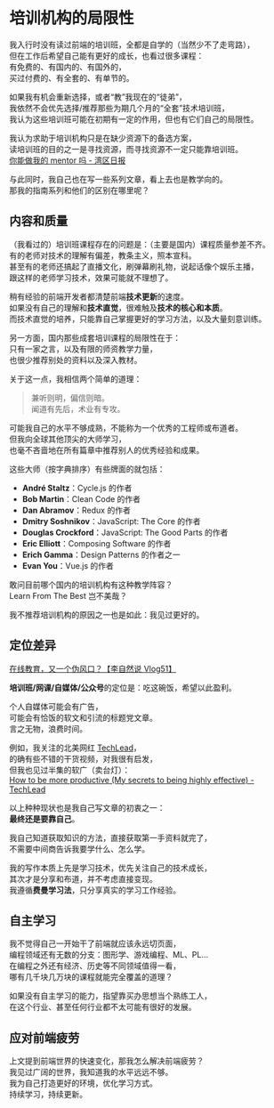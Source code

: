 # 培训机构的局限性

我入行时没有读过前端的培训班，全都是自学的（当然少不了走弯路），  
但在工作后希望自己能有更好的成长，也看过很多课程：  
有免费的、有国内的、有国外的，  
买过付费的、有全套的、有单节的。

如果我有机会重新选择，或者“教”我现在的“徒弟”，  
我依然不会优先选择/推荐那些为期几个月的“全套”技术培训班，  
我认为这些培训班可能在初期有一定的作用，但也有它们自己的局限性。

我认为求助于培训机构只是在缺少资源下的备选方案，  
读培训班的目的之一是寻找资源，而寻找资源不一定只能靠培训班。  
[你能做我的 mentor 吗 - 湾区日报](https://wanqu.co/a/7452/%E4%BD%A0%E8%83%BD%E5%81%9A%E6%88%91%E7%9A%84-mentor-%E5%90%97/)

与此同时，我自己也在写一些系列文章，看上去也是教学向的。  
那我的指南系列和他们的区别在哪里呢？

## 内容和质量

（我看过的）培训班课程存在的问题是：（主要是国内）课程质量参差不齐。  
有的老师对技术的理解有偏差，教条主义，照本宣科。  
甚至有的老师还搞起了直播文化，刷弹幕刷礼物，说起话像个娱乐主播，  
跟这样的老师学习技术，效果可能就不理想了。

稍有经验的前端开发者都清楚前端**技术更新**的速度。  
如果没有自己的理解和**技术直觉**，很难触及**技术的核心和本质**。  
而技术直觉的培养，只能靠自己掌握更好的学习方法，以及大量刻意训练。

另一方面，国内那些成套培训课程的局限性在于：  
只有一家之言，以及有限的师资教学力量，  
也很少推荐别处的资料以及深入教材。

关于这一点，我相信两个简单的道理：

> 兼听则明，偏信则暗。  
> 闻道有先后，术业有专攻。

可能我自己的水平不够成熟，不能称为一个优秀的工程师或布道者。  
但我向全球其他顶尖的大师学习，  
也毫不吝啬地在所有篇章中推荐别人的优秀经验和成果。

这些大师（按字典排序）有些牌面的就包括：

- **André Staltz**：Cycle.js 的作者
- **Bob Martin**：Clean Code 的作者
- **Dan Abramov**：Redux 的作者
- **Dmitry Soshnikov**：JavaScript: The Core 的作者
- **Douglas Crockford**：JavaScript: The Good Parts 的作者
- **Eric Elliott**：Composing Software 的作者
- **Erich Gamma**：Design Patterns 的作者之一
- **Evan You**：Vue.js 的作者

敢问目前哪个国内的培训机构有这种教学阵容？  
Learn From The Best 岂不美哉？

我不推荐培训机构的原因之一也是如此：我见过更好的。

## 定位差异

[在线教育，又一个伪风口？【李自然说 Vlog51】](https://www.youtube.com/watch?v=8VGN6Wl5swU)

**培训班/网课/自媒体/公众号**的定位是：吃这碗饭，希望以此盈利。

个人自媒体可能会有广告，  
可能会有恰饭的软文和引流的标题党文章。  
言之无物，浪费时间。

例如，我关注的北美网红 [TechLead](https://www.youtube.com/channel/UC4xKdmAXFh4ACyhpiQ_3qBw)，  
的确有些不错的干货视频，对我很有启发，  
但我也见过半集的软广（卖台灯）：  
[How to be more productive (My secrets to being highly effective) - TechLead](https://www.youtube.com/watch?v=sibcmEQGFmQ)

以上种种现状也是我自己写文章的初衷之一：  
**最终还是要靠自己**。

我自己知道获取知识的方法，直接获取第一手资料就完了，  
不需要中间商告诉我要学什么、怎么学。

我的写作本质上先是学习技术，优先关注自己的技术成长，  
其次才是分享和布道，并不考虑直接变现。  
我遵循**费曼学习法**，只分享真实的学习工作经验。

## 自主学习

我不觉得自己一开始干了前端就应该永远切页面，  
编程领域还有无数的分支：图形学、游戏编程、ML、PL…  
在编程之外还有经济、历史等不同领域值得一看，  
哪有几千块几万块的课程就能完全覆盖的道理？

如果没有自主学习的能力，指望靠买办思想当个熟练工人，  
在这个行业、甚至任何行业都不太可能有很好的发展。

## 应对前端疲劳

上文提到前端世界的快速变化，那我怎么解决前端疲劳？  
我见过广阔的世界，我知道我的水平远远不够。  
我为自己打造更好的环境，优化学习方式。  
持续学习，持续更新。
